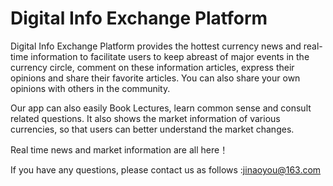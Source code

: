 # Digital Info Exchange Platform

Digital Info Exchange Platform provides the hottest currency news and real-time information to facilitate users to keep abreast of major events in the currency circle, comment on these information articles, express their opinions and share their favorite articles. You can also share your own opinions with others in the community.

Our app can also easily Book Lectures, learn common sense and consult related questions. It also shows the market information of various currencies, so that users can better understand the market changes.

Real time news and market information are all here！

If you have any questions, please contact us as follows :jinaoyou@163.com
